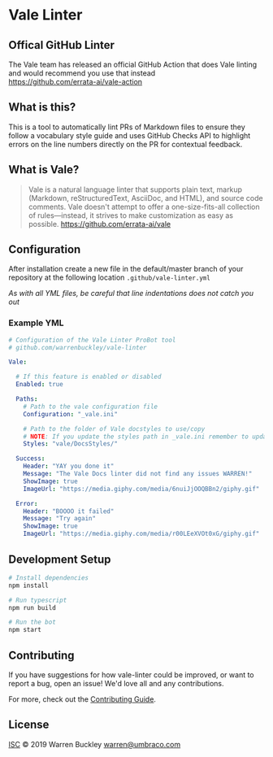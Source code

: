 # Vale Linter

## Offical GitHub Linter
The Vale team has released an official GitHub Action that does Vale linting and would recommend you use that instead<br/>
https://github.com/errata-ai/vale-action


## What is this?
This is a tool to automatically lint PRs of Markdown files to ensure they follow a vocabulary style guide and uses GitHub Checks API to highlight errors on the line numbers directly on the PR for contextual feedback.

## What is Vale?
>Vale is a natural language linter that supports plain text, markup (Markdown, reStructuredText, AsciiDoc, and HTML), and source code comments. Vale doesn't attempt to offer a one-size-fits-all collection of rules—instead, it strives to make customization as easy as possible.
https://github.com/errata-ai/vale

## Configuration
After installation create a new file in the default/master branch of your repository at the following location `.github/vale-linter.yml`

*As with all YML files, be careful that line indentations does not catch you out*

### Example YML
```yml
# Configuration of the Vale Linter ProBot tool
# github.com/warrenbuckley/vale-linter

Vale:

  # If this feature is enabled or disabled
  Enabled: true

  Paths:
    # Path to the vale configuration file
    Configuration: "_vale.ini"

    # Path to the folder of Vale docstyles to use/copy
    # NOTE: If you update the styles path in _vale.ini remember to update this path too
    Styles: "vale/DocsStyles/"

  Success: 
    Header: "YAY you done it"
    Message: "The Vale Docs linter did not find any issues WARREN!"
    ShowImage: true
    ImageUrl: "https://media.giphy.com/media/6nuiJjOOQBBn2/giphy.gif"

  Error: 
    Header: "BOOOO it failed"
    Message: "Try again"
    ShowImage: true
    ImageUrl: "https://media.giphy.com/media/r00LEeXVOt0xG/giphy.gif"

```


## Development Setup

```sh
# Install dependencies
npm install

# Run typescript
npm run build

# Run the bot
npm start
```

## Contributing

If you have suggestions for how vale-linter could be improved, or want to report a bug, open an issue! We'd love all and any contributions.

For more, check out the [Contributing Guide](CONTRIBUTING.md).

## License

[ISC](LICENSE) © 2019 Warren Buckley <warren@umbraco.com>
